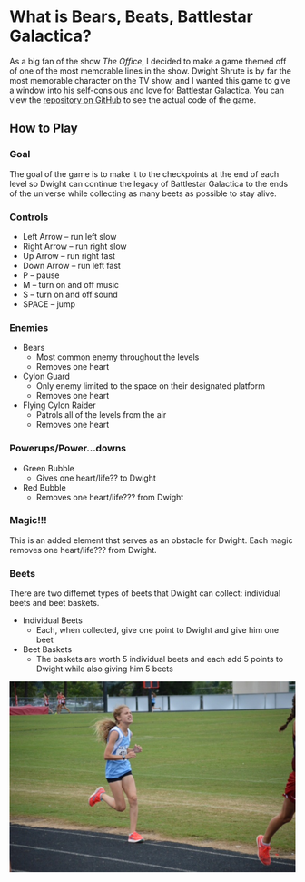 # What is Bears, Beats, Battlestar Galactica?

As a big fan of the show _The Office_, I decided to make a game themed off of one of the most memorable lines in the show. Dwight Shrute is by far the most memorable character on the TV show, and I wanted this game to give a window into his self-consious and love for Battlestar Galactica. 
You can view the [repository on GitHub](https://github.com/awuerf4505/bears_beets_bg_game/edit/master/README.md) to see the actual code of the game.


## How to Play


### Goal

The goal of the game is to make it to the checkpoints at the end of each level so Dwight can continue the legacy of Battlestar Galactica to the ends of the universe while collecting as many beets as possible to stay alive.

### Controls
*	Left Arrow – run left slow
*	Right Arrow – run right slow
*	Up Arrow – run right fast
*	Down Arrow – run left fast
*	P – pause
*	M – turn on and off music
*	S – turn on and off sound
*	SPACE – jump 

### Enemies
* Bears
  * Most common enemy throughout the levels
  * Removes one heart
* Cylon Guard
  * Only enemy limited to the space on their designated platform
  * Removes one heart
* Flying Cylon Raider
  * Patrols all of the levels from the air
  * Removes one heart

### Powerups/Power...downs
* Green Bubble
  * Gives one heart/life?? to Dwight
* Red Bubble
  * Removes one heart/life??? from Dwight
  
### Magic!!!
This is an added element thst serves as an obstacle for Dwight. Each magic removes one heart/life??? from Dwight.

### Beets
There are two differnet types of beets that Dwight can collect: individual beets and beet baskets.
* Individual Beets
  * Each, when collected, give one point to Dwight and give him one beet
* Beet Baskets
  * The baskets are worth 5 individual beets and each add 5 points to Dwight while also giving him 5 beets

![picture alt](img/me.JPG)
